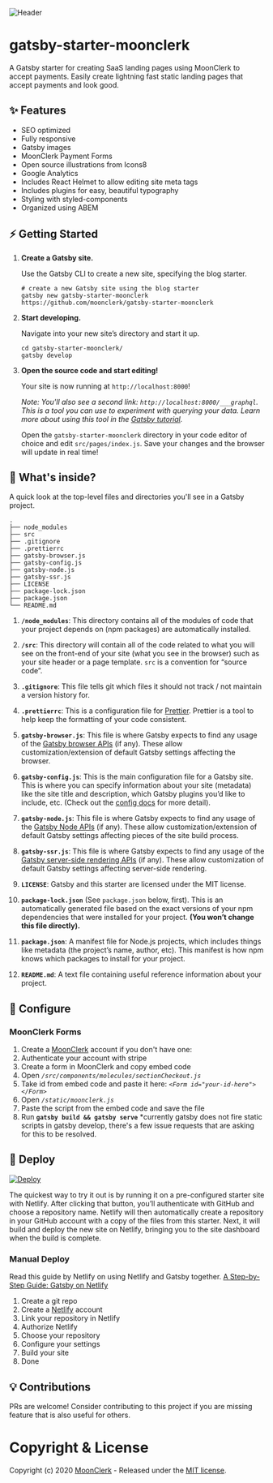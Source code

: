 ![Header](https://res.cloudinary.com/moonclerk/image/upload/v1589814003/git-header_njliva.jpg)

# gatsby-starter-moonclerk

A Gatsby starter for creating SaaS landing pages using MoonClerk to accept payments. Easily create lightning fast static landing pages that accept payments and look good.

## ✨ Features

- SEO optimized
- Fully responsive
- Gatsby images
- MoonClerk Payment Forms
- Open source illustrations from Icons8
- Google Analytics
- Includes React Helmet to allow editing site meta tags
- Includes plugins for easy, beautiful typography
- Styling with styled-components
- Organized using ABEM

## ⚡️ Getting Started

1.  **Create a Gatsby site.**

    Use the Gatsby CLI to create a new site, specifying the blog starter.

    ```shell
    # create a new Gatsby site using the blog starter
    gatsby new gatsby-starter-moonclerk https://github.com/moonclerk/gatsby-starter-moonclerk
    ```

1.  **Start developing.**

    Navigate into your new site’s directory and start it up.

    ```shell
    cd gatsby-starter-moonclerk/
    gatsby develop
    ```

1.  **Open the source code and start editing!**

    Your site is now running at `http://localhost:8000`!

    _Note: You'll also see a second link: _`http://localhost:8000/___graphql`_. This is a tool you can use to experiment with querying your data. Learn more about using this tool in the [Gatsby tutorial](https://www.gatsbyjs.org/tutorial/part-five/#introducing-graphiql)._

    Open the `gatsby-starter-moonclerk` directory in your code editor of choice and edit `src/pages/index.js`. Save your changes and the browser will update in real time!

## 🧐 What's inside?

A quick look at the top-level files and directories you'll see in a Gatsby project.

    .
    ├── node_modules
    ├── src
    ├── .gitignore
    ├── .prettierrc
    ├── gatsby-browser.js
    ├── gatsby-config.js
    ├── gatsby-node.js
    ├── gatsby-ssr.js
    ├── LICENSE
    ├── package-lock.json
    ├── package.json
    └── README.md

1.  **`/node_modules`**: This directory contains all of the modules of code that your project depends on (npm packages) are automatically installed.

2.  **`/src`**: This directory will contain all of the code related to what you will see on the front-end of your site (what you see in the browser) such as your site header or a page template. `src` is a convention for “source code”.

3.  **`.gitignore`**: This file tells git which files it should not track / not maintain a version history for.

4.  **`.prettierrc`**: This is a configuration file for [Prettier](https://prettier.io/). Prettier is a tool to help keep the formatting of your code consistent.

5.  **`gatsby-browser.js`**: This file is where Gatsby expects to find any usage of the [Gatsby browser APIs](https://www.gatsbyjs.org/docs/browser-apis/) (if any). These allow customization/extension of default Gatsby settings affecting the browser.

6.  **`gatsby-config.js`**: This is the main configuration file for a Gatsby site. This is where you can specify information about your site (metadata) like the site title and description, which Gatsby plugins you’d like to include, etc. (Check out the [config docs](https://www.gatsbyjs.org/docs/gatsby-config/) for more detail).

7.  **`gatsby-node.js`**: This file is where Gatsby expects to find any usage of the [Gatsby Node APIs](https://www.gatsbyjs.org/docs/node-apis/) (if any). These allow customization/extension of default Gatsby settings affecting pieces of the site build process.

8.  **`gatsby-ssr.js`**: This file is where Gatsby expects to find any usage of the [Gatsby server-side rendering APIs](https://www.gatsbyjs.org/docs/ssr-apis/) (if any). These allow customization of default Gatsby settings affecting server-side rendering.

9.  **`LICENSE`**: Gatsby and this starter are licensed under the MIT license.

10. **`package-lock.json`** (See `package.json` below, first). This is an automatically generated file based on the exact versions of your npm dependencies that were installed for your project. **(You won’t change this file directly).**

11. **`package.json`**: A manifest file for Node.js projects, which includes things like metadata (the project’s name, author, etc). This manifest is how npm knows which packages to install for your project.

12. **`README.md`**: A text file containing useful reference information about your project.

## 🔧 Configure

### MoonClerk Forms

1. Create a [MoonClerk](https://www.moonclerk.com/) account if you don't have one:
2. Authenticate your account with stripe
3. Create a form in MoonClerk and copy embed code
4. Open _`/src/components/molecules/sectionCheckout.js`_
5. Take id from embed code and paste it here: _`<Form id="your-id-here"></Form>`_
6. Open _`/static/moonclerk.js`_
7. Paste the script from the embed code and save the file
8. Run **`gatsby build && gatsby serve`** \*currently gatsby does not fire static scripts in gatsby develop, there's a few issue requests that are asking for this to be resolved.

## 🚀 Deploy

[![Deploy](https://www.netlify.com/img/deploy/button.svg)](https://app.netlify.com/start/deploy?repository=https://github.com/moonclerk/gatsby-starter-moonclerk)

The quickest way to try it out is by running it on a pre-configured starter site with Netlify. After clicking that button, you’ll authenticate with GitHub and choose a repository name. Netlify will then automatically create a repository in your GitHub account with a copy of the files from this starter. Next, it will build and deploy the new site on Netlify, bringing you to the site dashboard when the build is complete.

### Manual Deploy

Read this guide by Netlify on using Netlify and Gatsby together. [A Step-by-Step Guide: Gatsby on Netlify](https://www.netlify.com/blog/2016/02/24/a-step-by-step-guide-gatsby-on-netlify/)

1. Create a git repo
2. Create a [Netlify](https://www.netlify.com/) account
3. Link your repository in Netlify
4. Authorize Netlify
5. Choose your repository
6. Configure your settings
7. Build your site
8. Done

## 💡 Contributions

PRs are welcome! Consider contributing to this project if you are missing feature that is also useful for others.

# Copyright & License

Copyright (c) 2020 [MoonClerk](https://moonclerk.com) - Released under the [MIT license](LICENSE).
